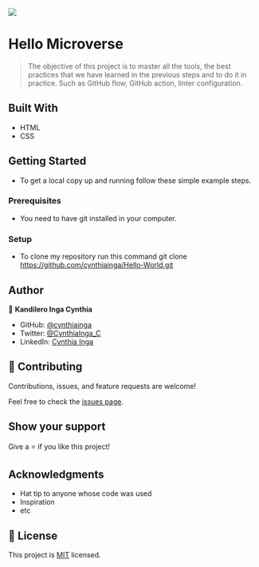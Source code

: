 ![](https://img.shields.io/badge/Microverse-blueviolet)

# Hello Microverse

> The objective of this project is to master all the tools, the best practices that we have learned in the previous steps and to do it in practice. Such as GitHub flow, GitHub action, linter configuration.

## Built With

- HTML
- CSS

## Getting Started

- To get a local copy up and running follow these simple example steps.

### Prerequisites

- You need to have git installed in your computer.

### Setup

- To clone my repository run this command git clone https://github.com/cynthiainga/Hello-World.git

## Author

👤 **Kandilero Inga Cynthia**

- GitHub: [@cynthiainga](https://github.com/cynthiainga)
- Twitter: [@CynthiaInga_C](https://twitter.com/CynthiaInga_C)
- LinkedIn: [Cynthia Inga](https://www.linkedin.com/in/cynthia-inga7/)

## 🤝 Contributing

Contributions, issues, and feature requests are welcome!

Feel free to check the [issues page](../../issues/).

## Show your support

Give a ⭐️ if you like this project!

## Acknowledgments

- Hat tip to anyone whose code was used
- Inspiration
- etc

## 📝 License

This project is [MIT](./MIT.md) licensed.
